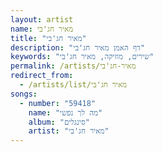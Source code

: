```yaml
---
layout: artist
name: מאיר חג'בי
title: "מאיר חג'בי"
description: "דף האמן מאיר חג'בי"
keywords: "שירים, מוזיקה, מאיר חג'בי"
permalink: /artists/מאיר-חג'בי
redirect_from:
  - /artists/list/מאיר חג'בי
songs:
  - number: "59418"
    name: "מה לך נפשי"
    album: "סינגלים"
    artist: "מאיר חג'בי"
---
```

